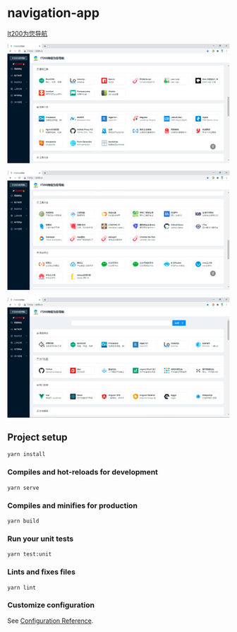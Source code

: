 # navigation-app
[It200为您导航](http://it200.cn/)

![image.png](./docs/images/image_1.png)

![image.png](./docs/images/image_2.png)

![image.png](./docs/images/image_3.png)

## Project setup


```
yarn install
```


### Compiles and hot-reloads for development


```
yarn serve
```


### Compiles and minifies for production


```
yarn build
```


### Run your unit tests


```
yarn test:unit
```


### Lints and fixes files


```
yarn lint
```


### Customize configuration


See [Configuration Reference](https://cli.vuejs.org/config/).
